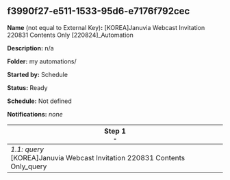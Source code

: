 ## f3990f27-e511-1533-95d6-e7176f792cec

**Name** (not equal to External Key)**:** [KOREA]Januvia Webcast Invitation 220831 Contents Only [220824]_Automation

**Description:** n/a

**Folder:** my automations/

**Started by:** Schedule

**Status:** Ready

**Schedule:** Not defined

**Notifications:** _none_


| Step 1<br>_<small>-</small>_ |
| --- |
| _1.1: query_<br>[KOREA]Januvia Webcast Invitation 220831 Contents Only_query |
